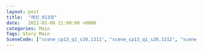 ```yaml
---
layout: post
title:  "메인_013장"
date:   2021-01-06 21:00:00 +0000
categories: Main
Tags: Story Main
SceneCode: ["scene_cp13_q1_s10,1311", "scene_cp13_q1_s20,1312", "scene_cp13_q2_s10,1321", "scene_cp13_q2_s20,1322", "scene_cp13_q3_s10,1331", "scene_cp13_q3_s20,1332", "scene_cp13_q4_s10,1341", "scene_cp13_q4_s20,1342", "scene_cp13_q4_s30,1343"]
---
```

